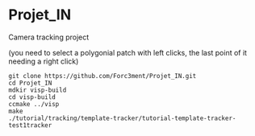 # Projet_IN
Camera tracking project

(you need to select a polygonial patch with left clicks, the last point of it needing a right click)

```
git clone https://github.com/Forc3ment/Projet_IN.git
cd Projet_IN
mdkir visp-build
cd visp-build
ccmake ../visp
make
./tutorial/tracking/template-tracker/tutorial-template-tracker-test1tracker
```
